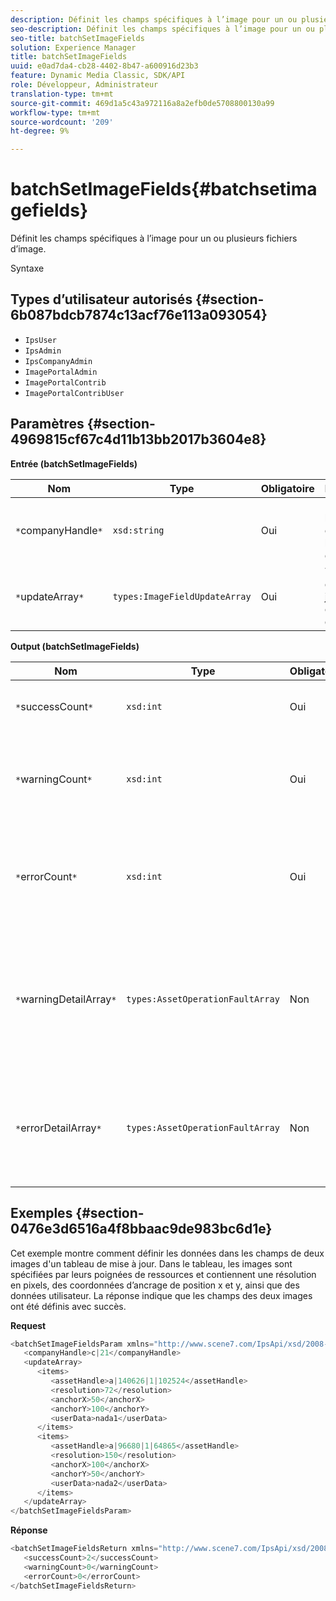 ```yaml
---
description: Définit les champs spécifiques à l’image pour un ou plusieurs fichiers d’image.
seo-description: Définit les champs spécifiques à l’image pour un ou plusieurs fichiers d’image.
seo-title: batchSetImageFields
solution: Experience Manager
title: batchSetImageFields
uuid: e0ad7da4-cb28-4402-8b47-a600916d23b3
feature: Dynamic Media Classic, SDK/API
role: Développeur, Administrateur
translation-type: tm+mt
source-git-commit: 469d1a5c43a972116a8a2efb0de5708800130a99
workflow-type: tm+mt
source-wordcount: '209'
ht-degree: 9%

---
```



# batchSetImageFields{#batchsetimagefields}

Définit les champs spécifiques à l’image pour un ou plusieurs fichiers d’image.

Syntaxe

## Types d’utilisateur autorisés {#section-6b087bdcb7874c13acf76e113a093054}

* `IpsUser`
* `IpsAdmin`
* `IpsCompanyAdmin`
* `ImagePortalAdmin`
* `ImagePortalContrib`
* `ImagePortalContribUser`

## Paramètres {#section-4969815cf67c4d11b13bb2017b3604e8}

**Entrée (batchSetImageFields)**

| Nom | Type | Obligatoire | Description |
|---|---|---|---|
| `*`companyHandle`*` | `xsd:string` | Oui | Poignée de la société contenant les fichiers d’image. |
| `*`updateArray`*` | `types:ImageFieldUpdateArray` | Oui | Tableau des mises à jour des champs d’image. |

**Output (batchSetImageFields)**

| Nom | Type | Obligatoire | Description |
|---|---|---|---|
| `*`successCount`*` | `xsd:int` | Oui | Nombre de champs d’image définis avec succès. |
| `*`warningCount`*` | `xsd:int` | Oui | Nombre d’avertissements générés lorsque l’opération tentait de définir les champs d’image. |
| `*`errorCount`*` | `xsd:int` | Oui | Nombre d’erreurs générées lorsque l’opération tentait de définir les champs d’image. |
| `*`warningDetailArray`*` | `types:AssetOperationFaultArray` | Non | Tableau des détails associés aux ressources qui ont généré des avertissements lorsque l’opération tentait d’appliquer les mises à jour. |
| `*`errorDetailArray`*` | `types:AssetOperationFaultArray` | Non | Tableau des détails associés aux ressources qui ont généré des erreurs lorsque l’opération a tenté d’appliquer les mises à jour. |

## Exemples {#section-0476e3d6516a4f8bbaac9de983bc6d1e}

Cet exemple montre comment définir les données dans les champs de deux images d&#39;un tableau de mise à jour. Dans le tableau, les images sont spécifiées par leurs poignées de ressources et contiennent une résolution en pixels, des coordonnées d’ancrage de position x et y, ainsi que des données utilisateur. La réponse indique que les champs des deux images ont été définis avec succès.

**Request**

```java
<batchSetImageFieldsParam xmlns="http://www.scene7.com/IpsApi/xsd/2008-01-15">
   <companyHandle>c|21</companyHandle>
   <updateArray>
      <items>
         <assetHandle>a|140626|1|102524</assetHandle>
         <resolution>72</resolution>
         <anchorX>50</anchorX>
         <anchorY>100</anchorY>
         <userData>nada1</userData>
      </items>
      <items>
         <assetHandle>a|96680|1|64865</assetHandle>
         <resolution>150</resolution>
         <anchorX>100</anchorX>
         <anchorY>50</anchorY>
         <userData>nada2</userData>
      </items>
   </updateArray>
</batchSetImageFieldsParam>
```

**Réponse**

```java
<batchSetImageFieldsReturn xmlns="http://www.scene7.com/IpsApi/xsd/2008-01-15">
   <successCount>2</successCount>
   <warningCount>0</warningCount>
   <errorCount>0</errorCount>
</batchSetImageFieldsReturn>
```

